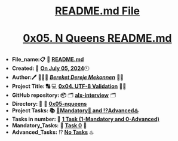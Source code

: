 <H1 align="center", height="1500"> <ins> README.md File </ins> </H1>
<H1 align="center"> <ins> 0x05. N Queens README.md</ins> </H1>


##

* **File_name:📋** 📖 [**README.md**](https://github.com/BekaHabesha/alx-interview/tree/master/0x05-nqueens/README.md)
* **Created: 📅** <ins>**On July 05, 2024**</ins>🕙
* **Author:🖊️** 👨🏻‍💻 [***Bereket Dereje Mekonnen***](https://intranet.alxswe.com/users/BereketDerejeMekonnen) 🧑‍💻
* **Project Title: 🔠**  💻 [**0x04. UTF-8 Validation**](https://intranet.alxswe.com/projects/1217) 📝🔡
* **GitHub repository: 📦** 🗂 [**alx-interview**](https://github.com/BekaHabesha/alx-interview) 🗂
* **Directory: 💼** 📂 [**0x05-nqueens**](https://github.com/BekaHabesha/alx-interview/tree/master/0x05-nqueens)
* **Project Tasks: 📚** <ins>**💯Mandatory💯 and ⁉️Advanced♨️**</ins>
* **Tasks in number: 🔢** <ins>**1 Task (1-Mandatory and 0-Advanced)**</ins>
* **Mandatory_Tasks:** 💯 <ins>**Task 0**</ins> 💯
* **Advanced_Tasks:** ⁉️ <ins>**No Tasks**</ins> ♨️

###
